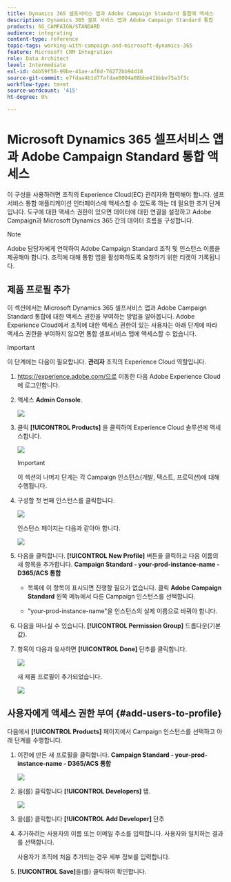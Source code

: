 ```yaml
---
title: Dynamics 365 셀프서비스 앱과 Adobe Campaign Standard 통합에 액세스
description: Dynamics 365 셀프 서비스 앱과 Adobe Campaign Standard 통합
products: SG_CAMPAIGN/STANDARD
audience: integrating
content-type: reference
topic-tags: working-with-campaign-and-microsoft-dynamics-365
feature: Microsoft CRM Integration
role: Data Architect
level: Intermediate
exl-id: 44b59f56-99be-41ae-af8d-76272bb94d18
source-git-commit: e7fdaa4b1d77afdae8004a88bbe41bbbe75a3f3c
workflow-type: tm+mt
source-wordcount: '415'
ht-degree: 0%

---
```


# Microsoft Dynamics 365 셀프서비스 앱과 Adobe Campaign Standard 통합 액세스

이 구성을 사용하려면 조직의 Experience Cloud(EC) 관리자와 협력해야 합니다. 셀프서비스 통합 애플리케이션 인터페이스에 액세스할 수 있도록 하는 데 필요한 초기 단계입니다. 도구에 대한 액세스 권한이 있으면 데이터에 대한 연결을 설정하고 Adobe Campaign과 Microsoft Dynamics 365 간의 데이터 흐름을 구성합니다.

>[!NOTE]
>
>Adobe 담당자에게 연락하여 Adobe Campaign Standard 조직 및 인스턴스 이름을 제공해야 합니다. 조직에 대해 통합 앱을 활성화하도록 요청하기 위한 티켓이 기록됩니다.

## 제품 프로필 추가

이 섹션에서는 Microsoft Dynamics 365 셀프서비스 앱과 Adobe Campaign Standard 통합에 대한 액세스 권한을 부여하는 방법을 알아봅니다. Adobe Experience Cloud에서 조직에 대한 액세스 권한이 있는 사용자는 아래 단계에 따라 액세스 권한을 부여하지 않으면 통합 셀프서비스 앱에 액세스할 수 없습니다.

>[!IMPORTANT]
>
> 이 단계에는 다음이 필요합니다. **관리자** 조직의 Experience Cloud 역할입니다.
>

1. https://experience.adobe.com/으로 이동한 다음 Adobe Experience Cloud에 로그인합니다.
1. 액세스 **Admin Console**.

   ![](assets/do-not-localize/d365-to-acs-access-3.png)

1. 클릭 **[!UICONTROL Products]** 을 클릭하여 Experience Cloud 솔루션에 액세스합니다.

   ![](assets/do-not-localize/d365-to-acs-access-6.png)


   >[!IMPORTANT]
   >
   >이 섹션의 나머지 단계는 각 Campaign 인스턴스(개발, 텍스트, 프로덕션)에 대해 수행됩니다.
   >

1. 구성할 첫 번째 인스턴스를 클릭합니다.

   ![](assets/do-not-localize/d365-to-acs-access-6.png)

   인스턴스 페이지는 다음과 같아야 합니다.

   ![](assets/do-not-localize/d365-to-acs-access-8.png)

1. 다음을 클릭합니다. **[!UICONTROL New Profile]** 버튼을 클릭하고 다음 이름의 새 항목을 추가합니다. **Campaign Standard - your-prod-instance-name - D365/ACS 통합**

   * 목록에 이 항목이 표시되면 진행할 필요가 없습니다. 클릭 **Adobe Campaign Standard** 왼쪽 메뉴에서 다른 Campaign 인스턴스를 선택합니다.

   * &quot;your-prod-instance-name&quot;을 인스턴스의 실제 이름으로 바꿔야 합니다.

1. 다음을 떠나실 수 있습니다. **[!UICONTROL Permission Group]** 드롭다운(기본값).

1. 항목이 다음과 유사하면 **[!UICONTROL Done]** 단추를 클릭합니다.

   ![](assets/do-not-localize/d365-to-acs-access-14.png)

   새 제품 프로필이 추가되었습니다.

   ![](assets/do-not-localize/d365-to-acs-access-15.png)

## 사용자에게 액세스 권한 부여 {#add-users-to-profile}

다음에서 **[!UICONTROL Products]**  페이지에서 Campaign 인스턴스를 선택하고 아래 단계를 수행합니다.

1. 이전에 만든 새 프로필을 클릭합니다.  **Campaign Standard - your-prod-instance-name - D365/ACS 통합**

   ![](assets/do-not-localize/d365-to-acs-access-15.png)

1. 을(를) 클릭합니다 **[!UICONTROL Developers]** 탭.

   ![](assets/do-not-localize/d365-to-acs-access-18.png)

1. 을(를) 클릭합니다 **[!UICONTROL Add Developer]** 단추

1. 추가하려는 사용자의 이름 또는 이메일 주소를 입력합니다.  사용자와 일치하는 결과를 선택합니다.

   사용자가 조직에 처음 추가되는 경우 세부 정보를 입력합니다.

1. **[!UICONTROL Save]**&#x200B;을(를) 클릭하여 확인합니다.

